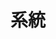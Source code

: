 ---
category: [system] #Category ID.
hue: var(--c-themeHueGreen) #Category hue. See note [1].
title: 系統 #Category title.
description: 以電腦兩大系統(Windows, Linux)為主。
---